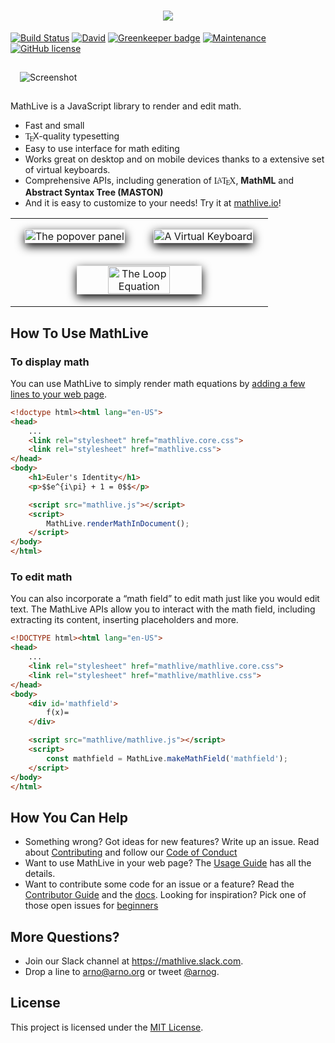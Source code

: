 <h1 align="center">
    <a href="https://mathlive.io">
        <img src="assets/logo-1024.jpg?raw=true">
    </a>
</h1>


[![Build Status](https://travis-ci.org/arnog/mathlive.svg?branch=master)](https://travis-ci.org/arnog/mathlive)
[![David](https://img.shields.io/david/dev/arnog/mathlive.svg)]()
[![Greenkeeper badge](https://badges.greenkeeper.io/arnog/mathlive.svg)](https://greenkeeper.io/)
[![Maintenance](https://img.shields.io/maintenance/yes/2018.svg)]()
[![GitHub license](https://img.shields.io/badge/license-MIT-brightgreen.svg)](https://raw.githubusercontent.com/arnog/mathlive/master/LICENSE.txt)


<img alt="Screenshot" 
style='margin:15px;' 
src="assets/screenshots/screenshot.jpg">


MathLive is a JavaScript library to render and edit math.
* Fast and small
* <span style="font-family: Times, 'Times New Roman', serif">T<sub style="vertical-align:-0.5ex;margin-left: -0.1667em;margin-right: -0.125em;">E</sub></span>X-quality typesetting
* Easy to use interface for math editing
* Works great on desktop and on mobile devices thanks to a extensive set of virtual keyboards. 
* Comprehensive APIs, including generation of <span style="font-family: Times, 'Times New Roman', serif">L<sup style="letter-spacing: 1px;font-size: 0.85em;vertical-align: 0.15em;margin-left: -0.36em;margin-right: -0.15em">A</sup>T<sub style="vertical-align:-0.5ex;margin-left: -0.1667em;margin-right: -0.125em;">E</sub>X</span>, **MathML** and **Abstract Syntax Tree (MASTON)**
* And it is easy to customize to your needs! Try it at [mathlive.io](https://mathlive.io)!

<table align="center" >
    <tr>
        <td width='50%' align='center' style="border:none;">
            <img alt="The popover panel" 
            style='margin:15px; box-shadow: 0px 5px 15px #000; border: 1px solid #eee' 
            src="assets/screenshots/popover.png">
        </td>
        <td width='50%' align='center' style="border:none;">
            <img alt="A Virtual Keyboard" 
            style='margin:15px; box-shadow: 0px 5px 15px #000; border: 1px solid #eee' 
            src="assets/screenshots/virtualKeyboard.png">
        </td>
    </tr>
    <tr style="background-color: initial; border: none;">
        <td colspan="2" align="center" style="border:none;">
            <img width="50%" alt="The Loop Equation" 
            style='margin:15px; box-shadow: 0px 5px 15px #000; border: 1px solid #eee' 
            src="assets/screenshots/loop-eqn.png">
        </td>
    </tr>
</table>


## How To Use MathLive


### To display math
You can use MathLive to simply render math equations by 
[adding a few lines to your web page](USAGE_GUIDE.md). 

```html
<!doctype html><html lang="en-US">
<head>
    ...
    <link rel="stylesheet" href="mathlive.core.css">
    <link rel="stylesheet" href="mathlive.css">
</head>
<body>
    <h1>Euler's Identity</h1>
    <p>$$e^{i\pi} + 1 = 0$$</p>

    <script src="mathlive.js"></script>
    <script>
        MathLive.renderMathInDocument();
    </script>
</body>
</html>
```


### To edit math
You can also incorporate a “math field” to edit math just like you would edit 
text. The MathLive APIs allow you to interact with the math field,
including extracting its content, inserting placeholders and more.

```html
<!DOCTYPE html><html lang="en-US">
<head>
    ...
    <link rel="stylesheet" href="mathlive/mathlive.core.css">
    <link rel="stylesheet" href="mathlive/mathlive.css">
</head>
<body>
    <div id='mathfield'>
        f(x)=
    </div>

    <script src="mathlive/mathlive.js"></script>
    <script>
        const mathfield = MathLive.makeMathField('mathfield');
    </script>
</body>
</html>
```

## How You Can Help

* Something wrong? Got ideas for new features? Write up an issue. Read about
[Contributing](CONTRIBUTING.md) and follow our [Code of Conduct](CODE_OF_CONDUCT.md)
* Want to use MathLive in your web page? The [Usage Guide](tutorials/USAGE_GUIDE.md) 
has all the details.
* Want to contribute some code for an issue or a feature? Read the 
[Contributor Guide](tutorials/CONTRIBUTOR_GUIDE.md) and the 
[docs](http://docs.mathlive.io). Looking for inspiration? Pick one of
those open issues for [beginners](https://github.com/arnog/mathlive/labels/BEGINNER)

## More Questions?

* Join our Slack channel at https://mathlive.slack.com. 
* Drop a line to arno@arno.org or tweet [@arnog](https://twitter.com/arnog).

## License

This project is licensed under the [MIT License](LICENSE.txt).
